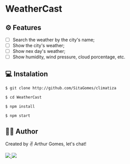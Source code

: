 # WeatherCast

## :gear: Features
- [ ] Search the weather by the city's name;
- [ ] Show the city's weather;
- [ ] Show nex day's weather;
- [ ] Show humidity, wind pressure, cloud porcentage, etc. 

## :computer: Instalation
```bash
$ git clone http://github.com/SitaGomes/climatiza

$ cd WeatherCast

$ npm install

$ npm start

```

## :raising_hand_man: Author

Created by ✌ Arthur Gomes, let's chat!

<a href="https://www.linkedin.com/in/arthur-sita-gomes-3683221b3/">
    <img src="https://pt.pngtree.com/so/ícones-linkedin"/>
</a>

<a href="https://twitter.com/ArthurSitaGomes">
    <img src="https://pt.pngtree.com/so/ícones-twitter"/>
</a>
